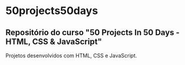 # 50projects50days

## Repositório do curso "50 Projects In 50 Days - HTML, CSS & JavaScript"

Projetos desenvolvidos com HTML, CSS e JavaScript.

